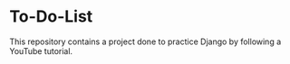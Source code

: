 # To-Do-List
This repository contains a project done to practice Django by following a YouTube tutorial.
